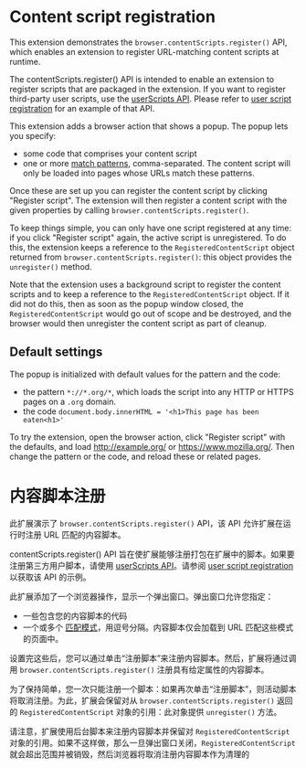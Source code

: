 # Content script registration

This extension demonstrates the `browser.contentScripts.register()` API, which enables an extension to register URL-matching content scripts at runtime.

The contentScripts.register() API is intended to enable an extension to register scripts that are packaged in the extension. If you want to register third-party user scripts, use the [userScripts API](https://developer.mozilla.org/en-US/docs/Mozilla/Add-ons/WebExtensions/API/userScripts). Please refer to [user script registration](https://github.com/mdn/webextensions-examples/tree/master/user-script-register) for an example of that API.

This extension adds a browser action that shows a popup. The popup lets you specify:

* some code that comprises your content script
* one or more [match patterns](https://developer.mozilla.org/en-US/Add-ons/WebExtensions/Match_patterns), comma-separated. The content script will only be loaded into pages whose URLs match these patterns.

Once these are set up you can register the content script by clicking "Register script". The extension will then register a content script with the given properties by calling `browser.contentScripts.register()`.

To keep things simple, you can only have one script registered at any time: if you click "Register script" again, the active script is unregistered. To do this, the extension keeps a reference to the `RegisteredContentScript` object returned from `browser.contentScripts.register()`: this object provides the `unregister()` method.

Note that the extension uses a background script to register the content scripts and to keep a reference to the `RegisteredContentScript` object. If it did not do this, then as soon as the popup window closed, the `RegisteredContentScript` would go out of scope and be destroyed, and the browser would then unregister the content script as part of cleanup.

## Default settings

The popup is initialized with default values for the pattern and the code:

* the pattern `*://*.org/*`, which loads the script into any HTTP or HTTPS pages on a `.org` domain.
* the code `document.body.innerHTML = '<h1>This page has been eaten<h1>'`

To try the extension, open the browser action, click "Register script" with the defaults, and load http://example.org/ or 
https://www.mozilla.org/. Then change the pattern or the code, and reload these or related pages.


# 内容脚本注册

此扩展演示了 `browser.contentScripts.register()` API，该 API 允许扩展在运行时注册 URL 匹配的内容脚本。

contentScripts.register() API 旨在使扩展能够注册打包在扩展中的脚本。如果要注册第三方用户脚本，请使用 [userScripts API](https://developer.mozilla.org/en-US/docs/Mozilla/Add-ons/WebExtensions/API/userScripts)。请参阅 [user script registration](https://github.com/mdn/webextensions-examples/tree/master/user-script-register) 以获取该 API 的示例。

此扩展添加了一个浏览器操作，显示一个弹出窗口。弹出窗口允许您指定：

* 一些包含您的内容脚本的代码
* 一个或多个 [匹配模式](https://developer.mozilla.org/en-US/Add-ons/WebExtensions/Match_patterns)，用逗号分隔。内容脚本仅会加载到 URL 匹配这些模式的页面中。

设置完这些后，您可以通过单击“注册脚本”来注册内容脚本。然后，扩展将通过调用 `browser.contentScripts.register()` 注册具有给定属性的内容脚本。

为了保持简单，您一次只能注册一个脚本：如果再次单击“注册脚本”，则活动脚本将取消注册。为此，扩展会保留对从 `browser.contentScripts.register()` 返回的 `RegisteredContentScript` 对象的引用：此对象提供 `unregister()` 方法。

请注意，扩展使用后台脚本来注册内容脚本并保留对 `RegisteredContentScript` 对象的引用。如果不这样做，那么一旦弹出窗口关闭，`RegisteredContentScript` 就会超出范围并被销毁，然后浏览器将取消注册内容脚本作为清理的